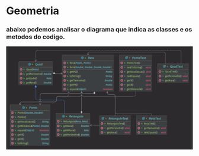 # Geometria 
### abaixo podemos analisar o diagrama que indica as classes e os metodos do codigo.

<p align="center">
<img src='https://raw.githubusercontent.com/davi-tr/ProgIII/main/diagrama.png'/>
</p>
